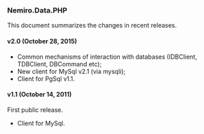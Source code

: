 ### Nemiro.Data.PHP

This document summarizes the changes in recent releases.
	
#### v2.0 (October 28, 2015)

* Common mechanisms of interaction with databases (IDBClient, TDBClient, DBCommand etc);
* New client for MySql v2.1 (via mysqli);
* Client for PgSql v1.1.
	
#### v1.1 (October 14, 2011)

First public release.

* Client for MySql.